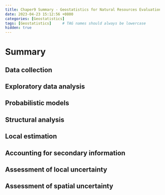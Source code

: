 ```yaml
---
title: Chaper9 Summary - Geostatistics for Natural Resources Evaluation
date: 2023-04-23 15:12:56 +0800
categories: [Geostatistics]
tags: [Geostatistics]     # TAG names should always be lowercase
hidden: true
---
```


# Summary

## Data collection



## Exploratory data analysis



## Probabilistic models



## Structural analysis



## Local estimation



## Accounting for secondary information



## Assessment of local uncertainty



## Assessment of spatial uncertainty



